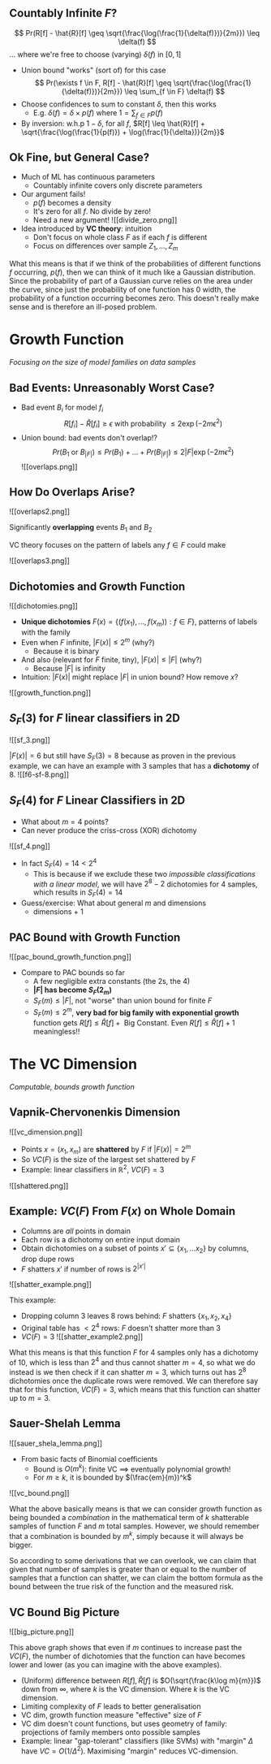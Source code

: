 ## Countably Infinite $F$?
$$
Pr(R[f] - \hat{R}[f] \geq \sqrt{\frac{\log(\frac{1}{\delta(f)})}{2m}}) \leq \delta(f)
$$
... where we're free to choose (varying) $\delta(f)$ in $[0,1]$ 
- Union bound "works" (sort of) for this case
$$
Pr(\exists f \in F, R[f] - \hat{R}[f] \geq \sqrt{\frac{\log(\frac{1}{\delta(f)})}{2m}}) \leq \sum_{f \in F} \delta(f)
$$
- Choose confidences to sum to constant $\delta$, then this works
	- E.g. $\delta(f) = \delta \times p(f) \text{ where } 1 = \sum_{f \in F} p(f)$ 
- By inversion: w.h.p $1 - \delta$, for all $f$, $R[f] \leq \hat{R}[f] + \sqrt{\frac{\log(\frac{1}{p(f)}) + \log(\frac{1}{\delta})}{2m}}$

## Ok Fine, but General Case?
- Much of ML has continuous parameters
	- Countably infinite covers only discrete parameters
- Our argument fails!
	- $p(f)$ becomes a density
	- It's zero for all $f$. No divide by zero!
	- Need a new argument!
 ![[divide_zero.png]]
- Idea introduced by **VC theory**: intuition
	- Don't focus on whole class $F$ as if each $f$ is different
	- Focus on differences over sample $Z_1, ..., Z_m$ 

What this means is that if we think of the probabilities of different functions $f$ occurring, $p(f)$, then we can think of it much like a Gaussian distribution. Since the probability of part of a Gaussian curve relies on the area under the curve, since just the probability of one function has 0 width, the probability of a function occurring becomes zero. This doesn't really make sense and is therefore an ill-posed problem.
# Growth Function
_Focusing on the size of model families on data samples_

## Bad Events: Unreasonably Worst Case?
- Bad event $B_i$ for model $f_i$ 
$$
R[f_i] - \hat{R}[f_i] \geq \epsilon \text{ with probability } \leq 2 \exp(-2m\epsilon^2)
$$
- Union bound: bad events don't overlap!?
$$
Pr(B_1 \text{ or } B_{|F|}) \leq Pr(B_1)+... + Pr(B_{|F|}) \leq 2|F|\exp(-2m\epsilon^2)
$$
![[overlaps.png]]

## How Do Overlaps Arise?

![[overlaps2.png]]

Significantly **overlapping** events $B_1$ and $B_2$ 

VC theory focuses on the pattern of labels any $f \in F$ could make

![[overlaps3.png]]

## Dichotomies and Growth Function

![[dichotomies.png]]

- **Unique dichotomies** $F(x) = \{(f(x_1), ..., f(x_m)): f \in F\}$, patterns of labels with the family
- Even when $F$ infinite, $|F(x)| \leq 2^m$ (why?)
	- Because it is binary
- And also (relevant for $F$ finite, tiny), $|F(x) | \leq |F|$ (why?)
	- Because $|F|$ is infinity
- Intuition: $|F(x)|$ might replace $|F|$ in union bound? How remove $x$? 

![[growth_function.png]]

## $S_F(3)$ for $F$ linear classifiers in 2D

![[sf_3.png]]

$|F(x)| = 6$
but still have
$S_F(3) = 8$ 
because as proven in the previous example, we can have an example with 3 samples that has a **dichotomy** of 8.
![[f6-sf-8.png]]
## $S_F(4)$ for $F$ Linear Classifiers in 2D
- What about $m = 4$ points?
- Can never produce the criss-cross (XOR) dichotomy

![[sf_4.png]]

- In fact $S_F(4) = 14 < 2^4$ 
	- This is because if we exclude these two _impossible classifications with a linear model_, we will have $2^8 - 2$ dichotomies for 4 samples, which results in $S_F(4) = 14$  
- Guess/exercise: What about general $m$ and dimensions
	- dimensions + 1

## PAC Bound with Growth Function

![[pac_bound_growth_function.png]]

- Compare to PAC bounds so far
	- A few negligible extra constants (the 2s, the 4)
	- **$|F|$ has become $S_F(2_m)$** 
	- $S_F(m) \leq |F|$, not "worse" than union bound for finite $F$ 
	- $S_F(m) \leq 2^m$, **very bad for big family with exponential growth** function gets $R[f] \leq \hat{R}[f] + \text{ Big Constant}$. Even $R[f] \leq \hat{R}[f] +1$ meaningless!!

# The VC Dimension
_Computable, bounds growth function_

## Vapnik-Chervonenkis Dimension

![[vc_dimension.png]]

- Points $x = (x_1, x_m)$ are **shattered** by $F$ if $|F(x)| = 2^m$ 
- So $VC(F)$ is the size of the largest set shattered by $F$ 
- Example: linear classifiers in $\mathbb{R}^2$, $VC(F)=3$

![[shattered.png]]

## Example: $VC(F)$ From $F(x)$ on Whole Domain
- Columns are _all_ points in domain
- Each row is a dichotomy on entire input domain
- Obtain dichotomies on a subset of points $x' \subseteq \{x_1, ... x_2\}$ by columns, drop dupe rows
- $F$ shatters $x'$ if number of rows is $2^{|x'|}$ 

![[shatter_example.png]]

This example:
- Dropping column 3 leaves 8 rows behind: $F$ shatters $\{x_1,x_2,x_4\}$ 
- Original table has $< 2^4$ rows: $F$ doesn't shatter more than 3
- $VC(F) = 3$
![[shatter_example2.png]]

What this means is that this function $F$ for 4 samples only has a dichotomy of 10, which is less than $2^4$ and thus cannot shatter $m=4$, so what we do instead is we then check if it can shatter $m=3$, which turns out has $2^8$ dichotomies once the duplicate rows were removed. We can therefore say that for this function, $VC(F)=3$, which means that this function can shatter up to $m=3$. 
## Sauer-Shelah Lemma

![[sauer_shela_lemma.png]]

- From basic facts of Binomial coefficients
	- Bound is $O(m^k)$: finite VC $\implies$ eventually polynomial growth!
	- For $m \geq k$, it is bounded by $(\frac{em}{m})^k$ 

![[vc_bound.png]]

What the above basically means is that we can consider growth function as being bounded a _combination_ in the mathematical term of $k$ shatterable samples of function $F$ and $m$ total samples. However, we should remember that a combination is bounded by $m^k$, simply because it will always be bigger. 

So according to some derivations that we can overlook, we can claim that given that number of samples is greater than or equal to the number of samples that a function can shatter, we can claim the bottom formula as the bound between the true risk of the function and the measured risk. 
## VC Bound Big Picture

![[big_picture.png]]

This above graph shows that even if $m$ continues to increase past the $VC(F)$, the number of dichotomies that the function can have becomes lower and lower (as you can imagine with the above examples).

- (Uniform) difference between $R[f], \hat{R}[f]$ is $O(\sqrt{\frac{k\log m}{m}})$ down from $\infty$, where $k$ is the VC dimension. Where $k$ is the VC dimension.
- Limiting complexity of $F$ leads to better generalisation
- VC dim, growth function measure "effective" size of $F$ 
- VC dim doesn't count functions, but uses geometry of family: projections of family members onto possible samples
- Example: linear "gap-tolerant" classifiers (like SVMs) with "margin" $\Delta$ have $VC = O(1/\Delta^2)$. Maximising "margin" reduces VC-dimension.
